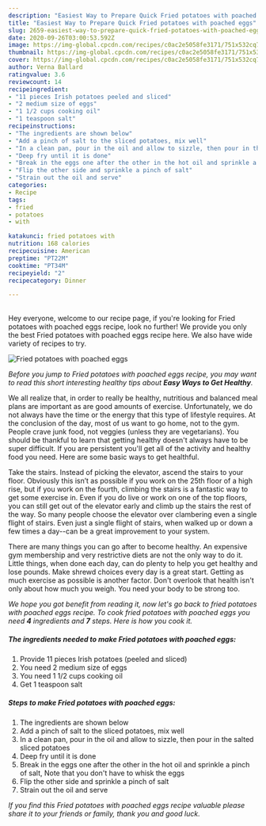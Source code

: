 ```yaml
---
description: "Easiest Way to Prepare Quick Fried potatoes with poached eggs"
title: "Easiest Way to Prepare Quick Fried potatoes with poached eggs"
slug: 2659-easiest-way-to-prepare-quick-fried-potatoes-with-poached-eggs
date: 2020-09-26T03:00:53.592Z
image: https://img-global.cpcdn.com/recipes/c0ac2e5058fe3171/751x532cq70/fried-potatoes-with-poached-eggs-recipe-main-photo.jpg
thumbnail: https://img-global.cpcdn.com/recipes/c0ac2e5058fe3171/751x532cq70/fried-potatoes-with-poached-eggs-recipe-main-photo.jpg
cover: https://img-global.cpcdn.com/recipes/c0ac2e5058fe3171/751x532cq70/fried-potatoes-with-poached-eggs-recipe-main-photo.jpg
author: Verna Ballard
ratingvalue: 3.6
reviewcount: 14
recipeingredient:
- "11 pieces Irish potatoes peeled and sliced"
- "2 medium size of eggs"
- "1 1/2 cups cooking oil"
- "1 teaspoon salt"
recipeinstructions:
- "The ingredients are shown below"
- "Add a pinch of salt to the sliced potatoes, mix well"
- "In a clean pan, pour in the oil and allow to sizzle, then pour in the salted sliced potatoes"
- "Deep fry until it is done"
- "Break in the eggs one after the other in the hot oil and sprinkle a pinch of salt, Note that you don&#39;t have to whisk the eggs"
- "Flip the other side and sprinkle a pinch of salt"
- "Strain out the oil and serve"
categories:
- Recipe
tags:
- fried
- potatoes
- with

katakunci: fried potatoes with 
nutrition: 168 calories
recipecuisine: American
preptime: "PT22M"
cooktime: "PT34M"
recipeyield: "2"
recipecategory: Dinner

---
```

<br>
Hey everyone, welcome to our recipe page, if you're looking for Fried potatoes with poached eggs recipe, look no further! We provide you only the best Fried potatoes with poached eggs recipe here. We also have wide variety of recipes to try.
<br>


![Fried potatoes with poached eggs](https://img-global.cpcdn.com/recipes/c0ac2e5058fe3171/751x532cq70/fried-potatoes-with-poached-eggs-recipe-main-photo.jpg)

<i>Before you jump to Fried potatoes with poached eggs recipe, you may want to read this short interesting healthy tips about <strong>Easy Ways to Get Healthy</strong>.</i>

We all realize that, in order to really be healthy, nutritious and balanced meal plans are important as are good amounts of exercise. Unfortunately, we do not always have the time or the energy that this type of lifestyle requires. At the conclusion of the day, most of us want to go home, not to the gym. People crave junk food, not veggies (unless they are vegetarians). You should be thankful to learn that getting healthy doesn't always have to be super difficult. If you are persistent you'll get all of the activity and healthy food you need. Here are some basic ways to get healthful.

Take the stairs. Instead of picking the elevator, ascend the stairs to your floor. Obviously this isn’t as possible if you work on the 25th floor of a high rise, but if you work on the fourth, climbing the stairs is a fantastic way to get some exercise in. Even if you do live or work on one of the top floors, you can still get out of the elevator early and climb up the stairs the rest of the way. So many people choose the elevator over clambering even a single flight of stairs. Even just a single flight of stairs, when walked up or down a few times a day--can be a great improvement to your system. 

There are many things you can go after to become healthy. An expensive gym membership and very restrictive diets are not the only way to do it. Little things, when done each day, can do plenty to help you get healthy and lose pounds. Make shrewd choices every day is a great start. Getting as much exercise as possible is another factor. Don't overlook that health isn't only about how much you weigh. You need your body to be strong too. 


<i>We hope you got benefit from reading it, now let's go back to fried potatoes with poached eggs recipe. To cook fried potatoes with poached eggs you need <strong>4</strong> ingredients and <strong>7</strong> steps. Here is how you cook it.
</i>

##### The ingredients needed to make Fried potatoes with poached eggs:

1. Provide 11 pieces Irish potatoes (peeled and sliced)
1. You need 2 medium size of eggs
1. You need 1 1/2 cups cooking oil
1. Get 1 teaspoon salt


##### Steps to make Fried potatoes with poached eggs:

1. The ingredients are shown below
1. Add a pinch of salt to the sliced potatoes, mix well
1. In a clean pan, pour in the oil and allow to sizzle, then pour in the salted sliced potatoes
1. Deep fry until it is done
1. Break in the eggs one after the other in the hot oil and sprinkle a pinch of salt, Note that you don&#39;t have to whisk the eggs
1. Flip the other side and sprinkle a pinch of salt
1. Strain out the oil and serve


<i>If you find this Fried potatoes with poached eggs recipe valuable please share it to your friends or family, thank you and good luck.</i>
